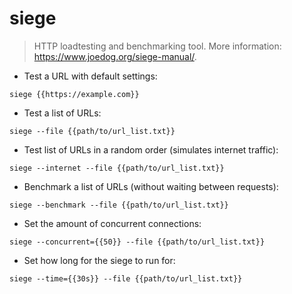 # siege

> HTTP loadtesting and benchmarking tool.
> More information: <https://www.joedog.org/siege-manual/>.

- Test a URL with default settings:

`siege {{https://example.com}}`

- Test a list of URLs:

`siege --file {{path/to/url_list.txt}}`

- Test list of URLs in a random order (simulates internet traffic):

`siege --internet --file {{path/to/url_list.txt}}`

- Benchmark a list of URLs (without waiting between requests):

`siege --benchmark --file {{path/to/url_list.txt}}`

- Set the amount of concurrent connections:

`siege --concurrent={{50}} --file {{path/to/url_list.txt}}`

- Set how long for the siege to run for:

`siege --time={{30s}} --file {{path/to/url_list.txt}}`
